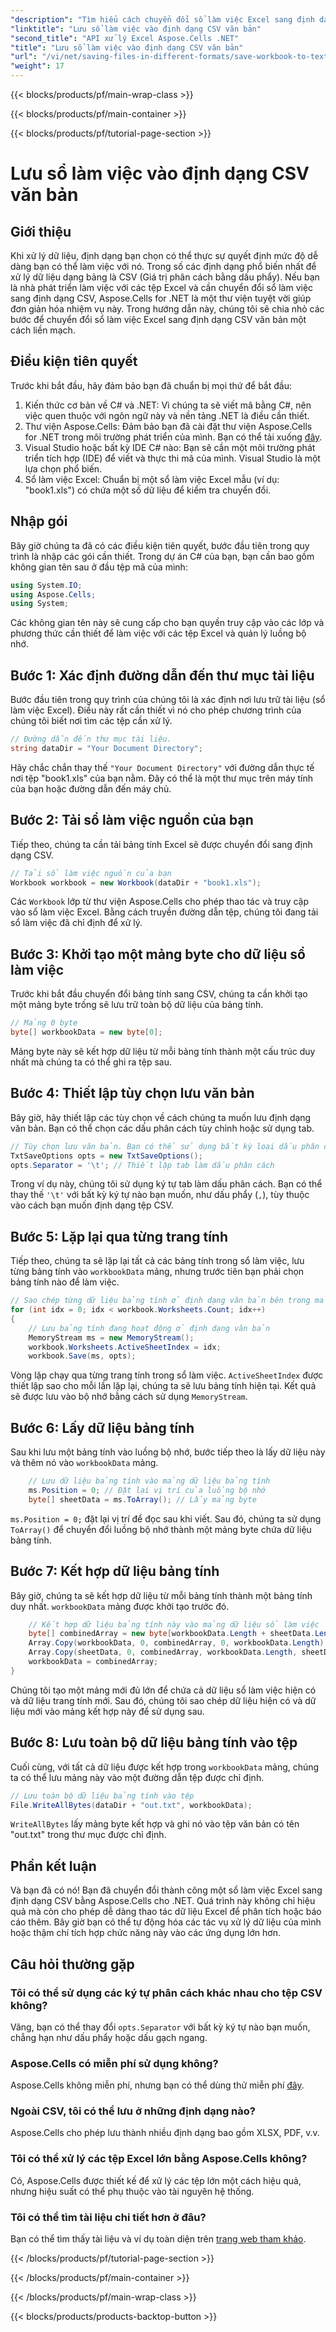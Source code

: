 ```yaml
---
"description": "Tìm hiểu cách chuyển đổi sổ làm việc Excel sang định dạng CSV dễ dàng bằng Aspose.Cells trong hướng dẫn toàn diện, từng bước này được thiết kế dành cho các nhà phát triển .NET."
"linktitle": "Lưu sổ làm việc vào định dạng CSV văn bản"
"second_title": "API xử lý Excel Aspose.Cells .NET"
"title": "Lưu sổ làm việc vào định dạng CSV văn bản"
"url": "/vi/net/saving-files-in-different-formats/save-workbook-to-text-csv-format/"
"weight": 17
---
```


{{< blocks/products/pf/main-wrap-class >}}

{{< blocks/products/pf/main-container >}}

{{< blocks/products/pf/tutorial-page-section >}}

# Lưu sổ làm việc vào định dạng CSV văn bản

## Giới thiệu
Khi xử lý dữ liệu, định dạng bạn chọn có thể thực sự quyết định mức độ dễ dàng bạn có thể làm việc với nó. Trong số các định dạng phổ biến nhất để xử lý dữ liệu dạng bảng là CSV (Giá trị phân cách bằng dấu phẩy). Nếu bạn là nhà phát triển làm việc với các tệp Excel và cần chuyển đổi sổ làm việc sang định dạng CSV, Aspose.Cells for .NET là một thư viện tuyệt vời giúp đơn giản hóa nhiệm vụ này. Trong hướng dẫn này, chúng tôi sẽ chia nhỏ các bước để chuyển đổi sổ làm việc Excel sang định dạng CSV văn bản một cách liền mạch.
## Điều kiện tiên quyết
Trước khi bắt đầu, hãy đảm bảo bạn đã chuẩn bị mọi thứ để bắt đầu:
1. Kiến thức cơ bản về C# và .NET: Vì chúng ta sẽ viết mã bằng C#, nên việc quen thuộc với ngôn ngữ này và nền tảng .NET là điều cần thiết.
2. Thư viện Aspose.Cells: Đảm bảo bạn đã cài đặt thư viện Aspose.Cells for .NET trong môi trường phát triển của mình. Bạn có thể tải xuống [đây](https://releases.aspose.com/cells/net/).
3. Visual Studio hoặc bất kỳ IDE C# nào: Bạn sẽ cần một môi trường phát triển tích hợp (IDE) để viết và thực thi mã của mình. Visual Studio là một lựa chọn phổ biến.
4. Sổ làm việc Excel: Chuẩn bị một sổ làm việc Excel mẫu (ví dụ: "book1.xls") có chứa một số dữ liệu để kiểm tra chuyển đổi.
## Nhập gói
Bây giờ chúng ta đã có các điều kiện tiên quyết, bước đầu tiên trong quy trình là nhập các gói cần thiết. Trong dự án C# của bạn, bạn cần bao gồm không gian tên sau ở đầu tệp mã của mình:
```csharp
using System.IO;
using Aspose.Cells;
using System;
```
Các không gian tên này sẽ cung cấp cho bạn quyền truy cập vào các lớp và phương thức cần thiết để làm việc với các tệp Excel và quản lý luồng bộ nhớ.
## Bước 1: Xác định đường dẫn đến thư mục tài liệu
Bước đầu tiên trong quy trình của chúng tôi là xác định nơi lưu trữ tài liệu (sổ làm việc Excel). Điều này rất cần thiết vì nó cho phép chương trình của chúng tôi biết nơi tìm các tệp cần xử lý. 
```csharp
// Đường dẫn đến thư mục tài liệu.
string dataDir = "Your Document Directory";
```
Hãy chắc chắn thay thế `"Your Document Directory"` với đường dẫn thực tế nơi tệp "book1.xls" của bạn nằm. Đây có thể là một thư mục trên máy tính của bạn hoặc đường dẫn đến máy chủ.
## Bước 2: Tải sổ làm việc nguồn của bạn
Tiếp theo, chúng ta cần tải bảng tính Excel sẽ được chuyển đổi sang định dạng CSV.
```csharp
// Tải sổ làm việc nguồn của bạn
Workbook workbook = new Workbook(dataDir + "book1.xls");
```
Các `Workbook` lớp từ thư viện Aspose.Cells cho phép thao tác và truy cập vào sổ làm việc Excel. Bằng cách truyền đường dẫn tệp, chúng tôi đang tải sổ làm việc đã chỉ định để xử lý.
## Bước 3: Khởi tạo một mảng byte cho dữ liệu sổ làm việc
Trước khi bắt đầu chuyển đổi bảng tính sang CSV, chúng ta cần khởi tạo một mảng byte trống sẽ lưu trữ toàn bộ dữ liệu của bảng tính.
```csharp
// Mảng 0 byte
byte[] workbookData = new byte[0];
```
Mảng byte này sẽ kết hợp dữ liệu từ mỗi bảng tính thành một cấu trúc duy nhất mà chúng ta có thể ghi ra tệp sau.
## Bước 4: Thiết lập tùy chọn lưu văn bản
Bây giờ, hãy thiết lập các tùy chọn về cách chúng ta muốn lưu định dạng văn bản. Bạn có thể chọn các dấu phân cách tùy chỉnh hoặc sử dụng tab.
```csharp
// Tùy chọn lưu văn bản. Bạn có thể sử dụng bất kỳ loại dấu phân cách nào
TxtSaveOptions opts = new TxtSaveOptions();
opts.Separator = '\t'; // Thiết lập tab làm dấu phân cách
```
Trong ví dụ này, chúng tôi sử dụng ký tự tab làm dấu phân cách. Bạn có thể thay thế `'\t'` với bất kỳ ký tự nào bạn muốn, như dấu phẩy (`,`), tùy thuộc vào cách bạn muốn định dạng tệp CSV.
## Bước 5: Lặp lại qua từng trang tính
Tiếp theo, chúng ta sẽ lặp lại tất cả các bảng tính trong sổ làm việc, lưu từng bảng tính vào `workbookData` mảng, nhưng trước tiên bạn phải chọn bảng tính nào để làm việc.
```csharp
// Sao chép từng dữ liệu bảng tính ở định dạng văn bản bên trong mảng dữ liệu bảng tính
for (int idx = 0; idx < workbook.Worksheets.Count; idx++)
{
    // Lưu bảng tính đang hoạt động ở định dạng văn bản
    MemoryStream ms = new MemoryStream();
    workbook.Worksheets.ActiveSheetIndex = idx;
    workbook.Save(ms, opts);
```
Vòng lặp chạy qua từng trang tính trong sổ làm việc. `ActiveSheetIndex` được thiết lập sao cho mỗi lần lặp lại, chúng ta sẽ lưu bảng tính hiện tại. Kết quả sẽ được lưu vào bộ nhớ bằng cách sử dụng `MemoryStream`.
## Bước 6: Lấy dữ liệu bảng tính
Sau khi lưu một bảng tính vào luồng bộ nhớ, bước tiếp theo là lấy dữ liệu này và thêm nó vào `workbookData` mảng.
```csharp
    // Lưu dữ liệu bảng tính vào mảng dữ liệu bảng tính
    ms.Position = 0; // Đặt lại vị trí của luồng bộ nhớ
    byte[] sheetData = ms.ToArray(); // Lấy mảng byte
```
`ms.Position = 0;` đặt lại vị trí để đọc sau khi viết. Sau đó, chúng ta sử dụng `ToArray()` để chuyển đổi luồng bộ nhớ thành một mảng byte chứa dữ liệu bảng tính.
## Bước 7: Kết hợp dữ liệu bảng tính
Bây giờ, chúng ta sẽ kết hợp dữ liệu từ mỗi bảng tính thành một bảng tính duy nhất. `workbookData` mảng được khởi tạo trước đó.
```csharp
    // Kết hợp dữ liệu bảng tính này vào mảng dữ liệu sổ làm việc
    byte[] combinedArray = new byte[workbookData.Length + sheetData.Length];
    Array.Copy(workbookData, 0, combinedArray, 0, workbookData.Length);
    Array.Copy(sheetData, 0, combinedArray, workbookData.Length, sheetData.Length);
    workbookData = combinedArray;
}
```
Chúng tôi tạo một mảng mới đủ lớn để chứa cả dữ liệu sổ làm việc hiện có và dữ liệu trang tính mới. Sau đó, chúng tôi sao chép dữ liệu hiện có và dữ liệu mới vào mảng kết hợp này để sử dụng sau.
## Bước 8: Lưu toàn bộ dữ liệu bảng tính vào tệp
Cuối cùng, với tất cả dữ liệu được kết hợp trong `workbookData` mảng, chúng ta có thể lưu mảng này vào một đường dẫn tệp được chỉ định.
```csharp
// Lưu toàn bộ dữ liệu bảng tính vào tệp
File.WriteAllBytes(dataDir + "out.txt", workbookData);
```
`WriteAllBytes` lấy mảng byte kết hợp và ghi nó vào tệp văn bản có tên "out.txt" trong thư mục được chỉ định.
## Phần kết luận
Và bạn đã có nó! Bạn đã chuyển đổi thành công một sổ làm việc Excel sang định dạng CSV bằng Aspose.Cells cho .NET. Quá trình này không chỉ hiệu quả mà còn cho phép dễ dàng thao tác dữ liệu Excel để phân tích hoặc báo cáo thêm. Bây giờ bạn có thể tự động hóa các tác vụ xử lý dữ liệu của mình hoặc thậm chí tích hợp chức năng này vào các ứng dụng lớn hơn.
## Câu hỏi thường gặp
### Tôi có thể sử dụng các ký tự phân cách khác nhau cho tệp CSV không?
Vâng, bạn có thể thay đổi `opts.Separator` với bất kỳ ký tự nào bạn muốn, chẳng hạn như dấu phẩy hoặc dấu gạch ngang.
### Aspose.Cells có miễn phí sử dụng không?
Aspose.Cells không miễn phí, nhưng bạn có thể dùng thử miễn phí [đây](https://releases.aspose.com/).
### Ngoài CSV, tôi có thể lưu ở những định dạng nào?
Aspose.Cells cho phép lưu thành nhiều định dạng bao gồm XLSX, PDF, v.v.
### Tôi có thể xử lý các tệp Excel lớn bằng Aspose.Cells không?
Có, Aspose.Cells được thiết kế để xử lý các tệp lớn một cách hiệu quả, nhưng hiệu suất có thể phụ thuộc vào tài nguyên hệ thống.
### Tôi có thể tìm tài liệu chi tiết hơn ở đâu?
Bạn có thể tìm thấy tài liệu và ví dụ toàn diện trên [trang web tham khảo](https://reference.aspose.com/cells/net/).

{{< /blocks/products/pf/tutorial-page-section >}}

{{< /blocks/products/pf/main-container >}}

{{< /blocks/products/pf/main-wrap-class >}}

{{< blocks/products/products-backtop-button >}}